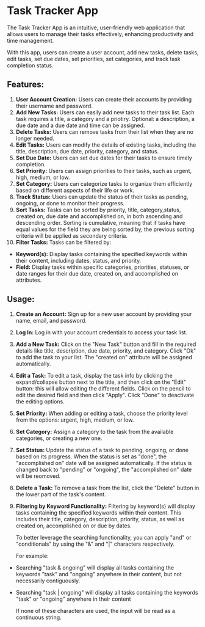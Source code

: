 # Task Tracker App

The Task Tracker App is an intuitive, user-friendly web application that allows users to manage their tasks effectively, enhancing productivity and time management.

With this app, users can create a user account, add new tasks, delete tasks, edit tasks, set due dates, set priorities, set categories, and track task completion status.

## Features:

1. **User Account Creation:** Users can create their accounts by providing their username and password.
2. **Add New Tasks:** Users can easily add new tasks to their task list. Each task requires a title, a category and a priotiry. Optional: a description, a due date and a due date and time can be assigned.
3. **Delete Tasks:** Users can remove tasks from their list when they are no longer needed.
4. **Edit Tasks:** Users can modify the details of existing tasks, including the title, description, due date, priority, category, and status.
5. **Set Due Date:** Users can set due dates for their tasks to ensure timely completion.
6. **Set Priority:** Users can assign priorities to their tasks, such as urgent, high, medium, or low.
7. **Set Category:** Users can categorize tasks to organize them efficiently based on different aspects of their life or work.
8. **Track Status:** Users can update the status of their tasks as pending, ongoing, or done to monitor their progress.
9. **Sort Tasks:** Tasks can be sorted by priority, title, category,status, created on, due date and accomplished on, in both ascending and descending order. Sorting is cumulative, meaning that if tasks have equal values for the field they are being sorted by, the previous sorting criteria will be applied as secondary criteria.
10. **Filter Tasks:** Tasks can be filtered by:

- **Keyword(s):** Display tasks containing the specified keywords within their content, including dates, status, and priority.
- **Field:** Display tasks within specific categories, priorities, statuses, or date ranges for their due date, created on, and accomplished on attributes.

## Usage:

1. **Create an Account:** Sign up for a new user account by providing your name, email, and password.
2. **Log In:** Log in with your account credentials to access your task list.
3. **Add a New Task:** Click on the "New Task" button and fill in the required details like title, description, due date, priority, and category. Click "Ok" to add the task to your list. The "created on" attribute will be assigned automatically.
4. **Edit a Task:** To edit a task, display the task info by clicking the expand/collapse button next to the title, and then click on the "Edit" button: this will allow editing the different fields. Click on the pencil to edit the desired field and then click "Apply". Click "Done" to deactivate the editing options.
5. **Set Priority:** When adding or editing a task, choose the priority level from the options: urgent, high, medium, or low.
6. **Set Category:** Assign a category to the task from the available categories, or creating a new one.
7. **Set Status:** Update the status of a task to pending, ongoing, or done based on its progress. When the status is set as "done", the "accomplished on" date will be assigned automatically. If the status is changed back to "pending" or "ongoing", the "accomplished on" date will be reomoved.
8. **Delete a Task:** To remove a task from the list, click the "Delete" button in the lower part of the task's content.
9. **Filtering by Keyword Functionality:**
   Filtering by keyword(s) will display tasks containing the specified keywords within their content. This includes their title, category, description, priority, status, as well as created on, accomplished on or due by dates.

   To better leverage the searching functionality, you can apply "and" or "conditionals" by using the "&" and "|" characters respectively.

   For example:

- Searching "task & ongoing" will display all tasks containing the keywords "task" and "ongoing" anywhere in their content, but not necessarily contiguously.
- Searching "task | ongoing" will display all tasks containing the keywords "task" or "ongoing" anywhere in their content

  If none of these characters are used, the input will be read as a continuous string.
